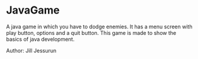 # JavaGame

A java game in which you have to dodge enemies. It has a menu screen with play button, options and a quit button. This game is made to show the basics of java development.

Author: Jill Jessurun
